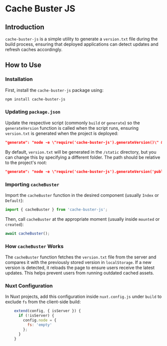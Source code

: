 # Cache Buster JS

## Introduction
`cache-buster-js` is a simple utility to generate a `version.txt` file during the build process, ensuring that deployed applications can detect updates and refresh caches accordingly.

## How to Use

### Installation
First, install the `cache-buster-js` package using:

```sh
npm install cache-buster-js
```

### Updating `package.json`
Update the respective script (commonly `build` or `generate`) so the `generateVersion` function is called when the script runs, ensuring `version.txt` is generated when the project is deployed:

```json
"generate": "node -e \"require('cache-buster-js').generateVersion()\" && nuxt generate"
```

By default, `version.txt` will be generated in the `/static` directory, but you can change this by specifying a different folder. The path should be relative to the project's root:

```json
"generate": "node -e \"require('cache-buster-js').generateVersion('public')\" && nuxt generate"
```

### Importing `cacheBuster`
Import the `cacheBuster` function in the desired component (usually `Index` or `Default`):

```js
import { cacheBuster } from 'cache-buster-js';
```

Then, call `cacheBuster` at the appropriate moment (usually inside `mounted` or `created`):

```js
await cacheBuster();
```

### How `cacheBuster` Works
The `cacheBuster` function fetches the `version.txt` file from the server and compares it with the previously stored version in `localStorage`. If a new version is detected, it reloads the page to ensure users receive the latest updates. This helps prevent users from running outdated cached assets.

### Nuxt Configuration
In Nuxt projects, add this configuration inside `nuxt.config.js` under `build` to exclude `fs` from the client-side build:

```js
    extend(config, { isServer }) {
      if (!isServer) {
        config.node = {
          fs: 'empty'
        };
      }
    }
```

